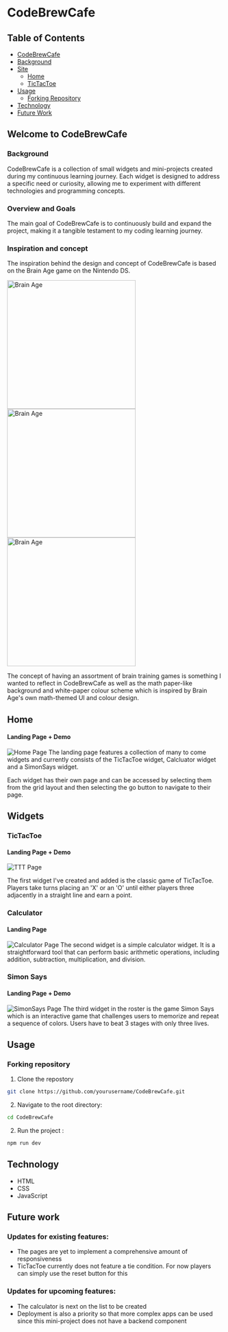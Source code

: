 # CodeBrewCafe

## Table of Contents
- [CodeBrewCafe](#CodeBrewCafe)
- [Background](#background)
- [Site](#home)
  - [Home](#home)
  - [TicTacToe](#tictactoe)
- [Usage](#usage)
  - [Forking Repository](#forking-repository)
- [Technology](#technology)
- [Future Work](#future-work)

## Welcome to CodeBrewCafe
### Background
CodeBrewCafe is a collection of small widgets and mini-projects created during my continuous learning journey. Each widget is designed to address a specific need or curiosity, allowing me to experiment with different technologies and programming concepts.

### Overview and Goals
The main goal of CodeBrewCafe is to continuously build and expand the project, making it a tangible testament to my coding learning journey.

### Inspiration and concept
The inspiration behind the design and concept of CodeBrewCafe is based on the Brain Age game on the Nintendo DS.

<img src="public\readme-assets\inspo1.png" alt="Brain Age" width="300"/>
<img src="public\readme-assets\inspo2.png" alt="Brain Age" width="300"/>
<img src="public\readme-assets\inspo3.png" alt="Brain Age" width="300"/>

The concept of having an assortment of brain training games is something I wanted to reflect in CodeBrewCafe as well as the math paper-like background and white-paper colour scheme which is inspired by Brain Age's own math-themed UI and colour design.


## Home
#### Landing Page + Demo
<img src="public\readme-assets\home-landingpage.png" alt="Home Page"/>
The landing page features a collection of many to come widgets and currently consists of the TicTacToe widget, Calcluator widget and a SimonSays widget. 

Each widget has their own page and can be accessed by selecting them from the grid layout and then selecting the go button to navigate to their page.

## Widgets
### TicTacToe
#### Landing Page + Demo
<img src="public\readme-assets\tictactoe-landingpage.png" alt="TTT Page"/>

The first widget I've created and added is the classic game of TicTacToe. Players take turns placing an 'X' or an 'O' until either players three adjacently in a straight line and earn a point. 

### Calculator
#### Landing Page
<img src="public\readme-assets\calculator-page.png" alt="Calculator Page"/>
The second widget is a simple calculator widget. It is a straightforward tool that can perform basic arithmetic operations, including addition, subtraction, multiplication, and division.

### Simon Says
#### Landing Page + Demo
<img src="public\readme-assets\simonsays-landingpage.png" alt="SimonSays Page"/>
The third widget in the roster is the game Simon Says which is an interactive game that challenges users to memorize and repeat a sequence of colors. Users have to beat 3 stages with only three lives.

## Usage
### Forking repository
1. Clone the repostory
```sh
git clone https://github.com/yourusername/CodeBrewCafe.git
```
2. Navigate to the root directory:
```sh
cd CodeBrewCafe
```
2. Run the project :
```sh
npm run dev
```

## Technology
- HTML
- CSS
- JavaScript

## Future work
### Updates for existing features:
- The pages are yet to implement a comprehensive amount of responsiveness
- TicTacToe currently does not feature a tie condition. For now players can simply use the reset button for this

### Updates for upcoming features:
- The calculator is next on the list to be created
- Deployment is also a priority so that more complex apps can be used since this mini-project does not have a backend component